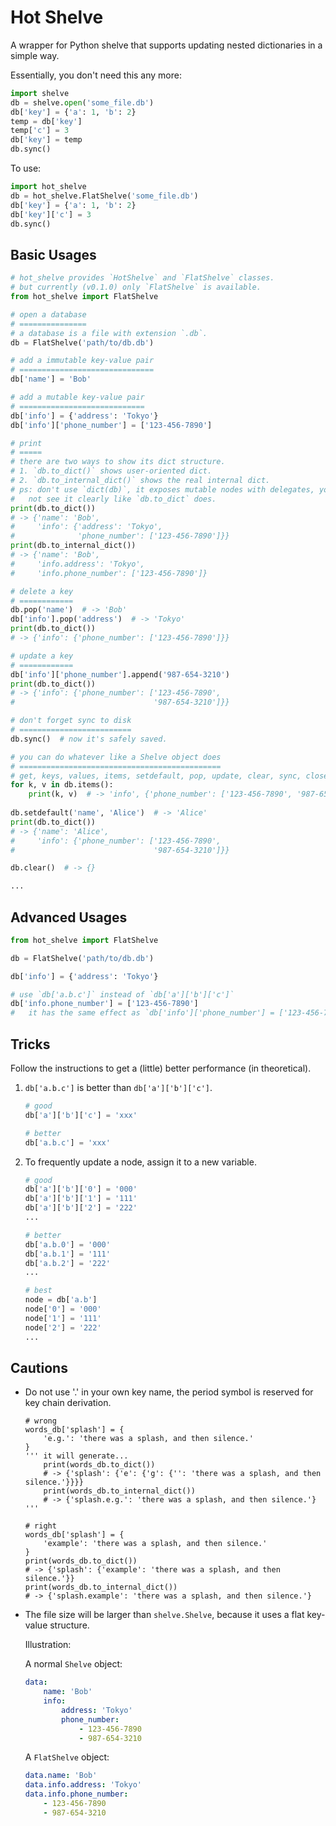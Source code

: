 # Hot Shelve

A wrapper for Python shelve that supports updating nested dictionaries in a simple way.

Essentially, you don't need this any more:

```python
import shelve
db = shelve.open('some_file.db')
db['key'] = {'a': 1, 'b': 2}
temp = db['key']
temp['c'] = 3
db['key'] = temp
db.sync()
```

To use:

```python
import hot_shelve
db = hot_shelve.FlatShelve('some_file.db')
db['key'] = {'a': 1, 'b': 2}
db['key']['c'] = 3
db.sync()
```

## Basic Usages

```python
# hot_shelve provides `HotShelve` and `FlatShelve` classes.
# but currently (v0.1.0) only `FlatShelve` is available.
from hot_shelve import FlatShelve

# open a database
# ===============
# a database is a file with extension `.db`.
db = FlatShelve('path/to/db.db')

# add a immutable key-value pair
# ==============================
db['name'] = 'Bob'

# add a mutable key-value pair
# ============================
db['info'] = {'address': 'Tokyo'}
db['info']['phone_number'] = ['123-456-7890']

# print
# =====
# there are two ways to show its dict structure.
# 1. `db.to_dict()` shows user-oriented dict.
# 2. `db.to_internal_dict()` shows the real internal dict.
# ps: don't use `dict(db)`, it exposes mutable nodes with delegates, you can 
#   not see it clearly like `db.to_dict` does.
print(db.to_dict())
# -> {'name': 'Bob', 
#     'info': {'address': 'Tokyo', 
#              'phone_number': ['123-456-7890']}}
print(db.to_internal_dict())
# -> {'name': 'Bob', 
#     'info.address': 'Tokyo',
#     'info.phone_number': ['123-456-7890']}

# delete a key
# ============
db.pop('name')  # -> 'Bob'
db['info'].pop('address')  # -> 'Tokyo'
print(db.to_dict())
# -> {'info': {'phone_number': ['123-456-7890']}}

# update a key
# ============
db['info']['phone_number'].append('987-654-3210')
print(db.to_dict())
# -> {'info': {'phone_number': ['123-456-7890', 
#                               '987-654-3210']}}

# don't forget sync to disk
# =========================
db.sync()  # now it's safely saved.

# you can do whatever like a Shelve object does
# =============================================
# get, keys, values, items, setdefault, pop, update, clear, sync, close, etc.
for k, v in db.items():
    print(k, v)  # -> 'info', {'phone_number': ['123-456-7890', '987-654-3210']}
    
db.setdefault('name', 'Alice')  # -> 'Alice'
print(db.to_dict())
# -> {'name': 'Alice',
#     'info': {'phone_number': ['123-456-7890', 
#                               '987-654-3210']}}

db.clear()  # -> {}

...

```

## Advanced Usages

```python
from hot_shelve import FlatShelve

db = FlatShelve('path/to/db.db')

db['info'] = {'address': 'Tokyo'}

# use `db['a.b.c']` instead of `db['a']['b']['c']`
db['info.phone_number'] = ['123-456-7890']
#   it has the same effect as `db['info']['phone_number'] = ['123-456-7890']`.
```

## Tricks

Follow the instructions to get a (little) better performance (in theoretical).

1.  `db['a.b.c']` is better than `db['a']['b']['c']`.
    
    ```python
    # good
    db['a']['b']['c'] = 'xxx'
    
    # better
    db['a.b.c'] = 'xxx'
    ```

2.  To frequently update a node, assign it to a new variable.

    ```python
    # good
    db['a']['b']['0'] = '000'
    db['a']['b']['1'] = '111'
    db['a']['b']['2'] = '222'
    ...

    # better
    db['a.b.0'] = '000'
    db['a.b.1'] = '111'
    db['a.b.2'] = '222'
    ...

    # best
    node = db['a.b']
    node['0'] = '000'
    node['1'] = '111'
    node['2'] = '222'
    ...
    ```

## Cautions

-   Do not use '.' in your own key name, the period symbol is reserved for key chain derivation.

    ```
    # wrong
    words_db['splash'] = {
        'e.g.': 'there was a splash, and then silence.'
    }
    ''' it will generate...
        print(words_db.to_dict())
        # -> {'splash': {'e': {'g': {'': 'there was a splash, and then silence.'}}}}
        print(words_db.to_internal_dict())
        # -> {'splash.e.g.': 'there was a splash, and then silence.'}
    '''
    
    # right
    words_db['splash'] = {
        'example': 'there was a splash, and then silence.'
    }
    print(words_db.to_dict())
    # -> {'splash': {'example': 'there was a splash, and then silence.'}}
    print(words_db.to_internal_dict())
    # -> {'splash.example': 'there was a splash, and then silence.'}
    ```

-   The file size will be larger than `shelve.Shelve`, because it uses a flat key-value structure.

    Illustration:

    A normal `Shelve` object:

    ```yaml
    data:
        name: 'Bob'
        info:
            address: 'Tokyo'
            phone_number:
                - 123-456-7890
                - 987-654-3210
    ```

    A `FlatShelve` object:

    ```yaml
    data.name: 'Bob'
    data.info.address: 'Tokyo'
    data.info.phone_number:
        - 123-456-7890
        - 987-654-3210
    ```
